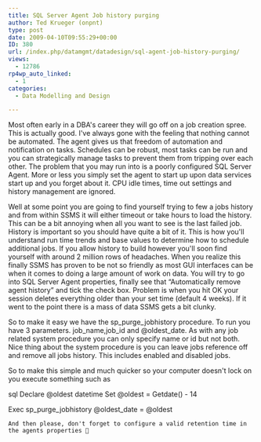 ```yaml
---
title: SQL Server Agent Job history purging
author: Ted Krueger (onpnt)
type: post
date: 2009-04-10T09:55:29+00:00
ID: 380
url: /index.php/datamgmt/datadesign/sql-agent-job-history-purging/
views:
  - 12786
rp4wp_auto_linked:
  - 1
categories:
  - Data Modelling and Design

---
```

Most often early in a DBA's career they will go off on a job creation spree. This is actually good. I've always gone with the feeling that nothing cannot be automated. The agent gives us that freedom of automation and notification on tasks. Schedules can be robust, most tasks can be run and you can strategically manage tasks to prevent them from tripping over each other. The problem that you may run into is a poorly configured SQL Server Agent. More or less you simply set the agent to start up upon data services start up and you forget about it. CPU idle times, time out settings and history management are ignored.

Well at some point you are going to find yourself trying to few a jobs history and from within SSMS it will either timeout or take hours to load the history. This can be a bit annoying when all you want to see is the last failed job. History is important so you should have quite a bit of it. This is how you'll understand run time trends and base values to determine how to schedule additional jobs. If you allow history to build however you'll soon find yourself with around 2 million rows of headaches. When you realize this finally SSMS has proven to be not so friendly as most GUI interfaces can be when it comes to doing a large amount of work on data. You will try to go into SQL Server Agent properties, finally see that “Automatically remove agent history” and tick the check box. Problem is when you hit OK your session deletes everything older than your set time (default 4 weeks). If it went to the point there is a mass of data SSMS gets a bit clunky.

So to make it easy we have the sp\_purge\_jobhistory procedure. To run you have 3 parameters. job\_name,job\_id and @oldest_date. As with any job related system procedure you can only specify name or id but not both. Nice thing about the system procedure is you can leave jobs reference off and remove all jobs history. This includes enabled and disabled jobs.

So to make this simple and much quicker so your computer doesn't lock on you execute something such as

sql
Declare @oldest datetime
Set @oldest = Getdate() - 14

Exec sp_purge_jobhistory @oldest_date = @oldest
```
And then please, don't forget to configure a valid retention time in the agents properties 🙂